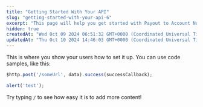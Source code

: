 ```yaml
---
title: "Getting Started With Your API"
slug: "getting-started-with-your-api-6"
excerpt: "This page will help you get started with Payout to Account Number."
hidden: true
createdAt: "Wed Oct 09 2024 06:51:32 GMT+0000 (Coordinated Universal Time)"
updatedAt: "Thu Oct 10 2024 14:46:03 GMT+0000 (Coordinated Universal Time)"
---
```

This is where you show your users how to set it up. You can use code samples, like this:

```javascript
$http.post('/someUrl', data).success(successCallback);

alert('test');
```

Try typing `/` to see how easy it is to add more content!
